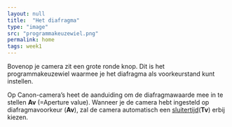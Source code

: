 ```yaml
---
layout: null
title:  "Het diafragma"
type: "image"
src: "programmakeuzewiel.png"
permalink: home
tags: week1
---
```



Bovenop je camera zit een grote ronde knop. Dit is het programmakeuzewiel waarmee je het diafragma als voorkeurstand kunt instellen.

Op Canon-camera’s heet de aanduiding om de diafragmawaarde mee in te stellen **Av** (=Aperture value). Wanneer je de camera hebt ingesteld op diafragmavoorkeur (**Av**), zal de camera automatisch een [sluitertijd]()(**Tv**) erbij kiezen.